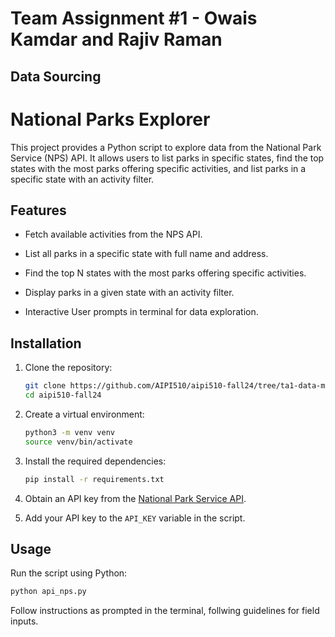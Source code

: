 # Team Assignment #1 - Owais Kamdar and Rajiv Raman
## Data Sourcing

# National Parks Explorer


This project provides a Python script to explore data from the National Park Service (NPS) API. It allows users to list parks in specific states, find the top states with the most parks offering specific activities, and list parks in a specific state with an activity filter.


## Features


- Fetch available activities from the NPS API.


- List all parks in a specific state with full name and address.
- Find the top N states with the most parks offering specific activities.
- Display parks in a given state with an activity filter.
- Interactive User prompts in terminal for data exploration.


## Installation


1. Clone the repository:


   ```bash
   git clone https://github.com/AIPI510/aipi510-fall24/tree/ta1-data-miners
   cd aipi510-fall24
   ```


2. Create a virtual environment:


   ```bash
   python3 -m venv venv
   source venv/bin/activate
   ```


3. Install the required dependencies:


   ```bash
   pip install -r requirements.txt
   ```


4. Obtain an API key from the [National Park Service API](https://www.nps.gov/subjects/developer/api-documentation.htm).


5. Add your API key to the `API_KEY` variable in the script.


## Usage


Run the script using Python:


```bash
python api_nps.py
```

Follow instructions as prompted in the terminal, follwing guidelines for field inputs.



